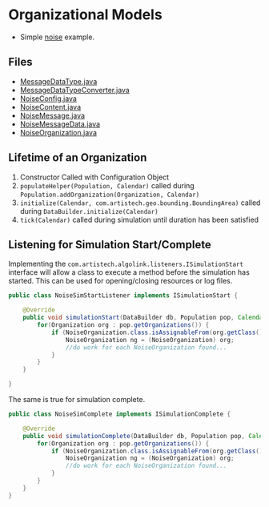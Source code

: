 # Organizational Models

- Simple [noise](noise) example.

## Files

- [MessageDataType.java](noise/MessageDataType.java)
- [MessageDataTypeConverter.java](noise/MessageDataTypeConverter.java)
- [NoiseConfig.java](noise/NoiseConfig.java)
- [NoiseContent.java](noise/NoiseContent.java)
- [NoiseMessage.java](noise/NoiseMessage.java)
- [NoiseMessageData.java](noise/NoiseMessageData.java)
- [NoiseOrganization.java](noise/NoiseOrganization.java)

## Lifetime of an Organization

1. Constructor Called with Configuration Object
2. `populateHelper(Population, Calendar)` called during `Population.addOrganization(Organization, Calendar)`
3. `initialize(Calendar, com.artistech.geo.bounding.BoundingArea)` called during `DataBuilder.initialize(Calendar)`
4. `tick(Calendar)` called during simulation until duration has been satisfied

## Listening for Simulation Start/Complete

Implementing the `com.artistech.algolink.listeners.ISimulationStart` interface will allow a class to execute a method before the simulation has started. This can be used for opening/closing resources or log files.

```java
public class NoiseSimStartListener implements ISimulationStart {

    @Override
    public void simulationStart(DataBuilder db, Population pop, Calendar time) {
        for(Organization org : pop.getOrganizations()) {
            if (NoiseOrganization.class.isAssignableFrom(org.getClass())) {
                NoiseOrganization ng = (NoiseOrganization) org;
                //do work for each NoiseOrganization found...
            }
        }
    }

}
```

The same is true for simulation complete.

```java
public class NoiseSimComplete implements ISimulationComplete {

    @Override
    public void simulationComplete(DataBuilder db, Population pop, Calendar time) {
        for(Organization org : pop.getOrganizations()) {
            if (NoiseOrganization.class.isAssignableFrom(org.getClass())) {
                NoiseOrganization ng = (NoiseOrganization) org;
                //do work for each NoiseOrganization found...
            }
        }
    }
}
```
